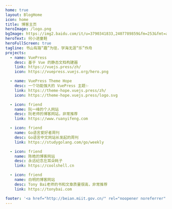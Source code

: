 ```yaml
---
home: true
layout: BlogHome
icon: home
title: 博客主页
heroImage: /logo.png
bgImage: https://img2.baidu.com/it/u=3790341833,2407789859&fm=253&fmt=auto&app=120&f=JPEG?w=1422&h=800
heroText: 何小进童鞋
heroFullScreen: true
tagline: 书山有路“趣”为径，学海无涯“乐”作舟
projects:
  - name: VuePress
    desc: 基于 Vue 的静态文档构建器
    link: https://vuejs.press/zh/
    icon: https://vuepress.vuejs.org/hero.png

  - name: VuePress Theme Hope
    desc: 一个功能强大的 VuePress 主题✨
    link: https://theme-hope.vuejs.press/zh/
    icon: https://theme-hope.vuejs.press/logo.svg

  - icon: friend
    name: 阮一峰的个人网站
    desc: 阮老师的博客网站，非常推荐
    link: https://www.ruanyifeng.com

  - icon: friend
    name: Go语言爱好者周刊
    desc: Go语言中文网站长发起的周刊
    link: https://studygolang.com/go/weekly

  - icon: friend
    name: 陈皓的博客网站
    desc: 永远纪念左耳朵耗子
    link: https://coolshell.cn

  - icon: friend
    name: 白明的博客网站
    desc: Tony Bai老师的书和文章质量很高，非常推荐
    link: https://tonybai.com

footer: '<a href="http://beian.miit.gov.cn/" rel="noopener noreferrer" target="_blank">备案号: 皖ICP备2022000616号-1</a> | <a href="/about/site.html">关于网站</a>'
---
```

